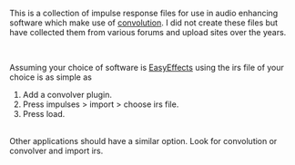 This is a collection of impulse response files for use in audio enhancing software which make use of [convolution](https://theproaudiofiles.com/impulse-responses-and-convolution/). I did not create these files but have collected them from various forums and upload sites over the years. 

</br> 

Assuming your choice of software is [EasyEffects](https://github.com/wwmm/easyeffects) using the irs file of your choice is as simple as 
1. Add a convolver plugin. 
2. Press impulses > import > choose irs file.
3. Press load. 

</br> Other applications should have a similar option. Look for convolution or convolver and import irs. 
